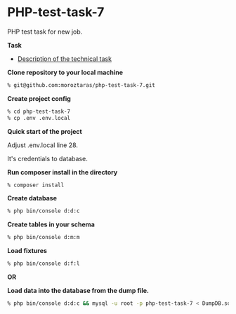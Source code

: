 # PHP-test-task-7
PHP test task for new job.

**Task**
- [Description of the technical task](https://docs.google.com/document/d/1YF_zwTGlFzDPAgizijSKXhulfY2O1D1QQ0SLe5TittQ/edit?usp=sharing)

**Clone repository to your local machine**
```bash
% git@github.com:moroztaras/php-test-task-7.git
```

**Create project config**
```bash
% cd php-test-task-7
% cp .env .env.local
```

**Quick start of the project**

Adjust .env.local line 28.

It's credentials to database.

**Run composer install in the directory**
```bash
% composer install
```
**Create database**
```bash
% php bin/console d:d:c
```

**Create tables in your schema**
```bash
% php bin/console d:m:m
```

**Load fixtures**
```bash
% php bin/console d:f:l
```
**OR**

**Load data into the database from the dump file.**
```bash
% php bin/console d:d:c && mysql -u root -p php-test-task-7 < DumpDB.sql --force
```
